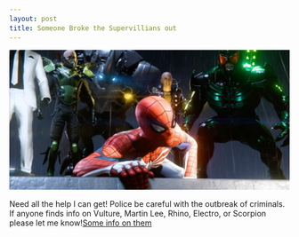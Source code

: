 ```yaml
---
layout: post
title: Someone Broke the Supervillians out
---
```


![_config.yml](/images/enemies-escape.jpg)


Need all the help I can get! Police be careful with the outbreak of criminals. If anyone finds info on Vulture, Martin Lee, Rhino, Electro, or Scorpion please let me know!<a href=http://marvels-spider-man.wikia.com/wiki/Sinister_Six>Some info on them</a>

